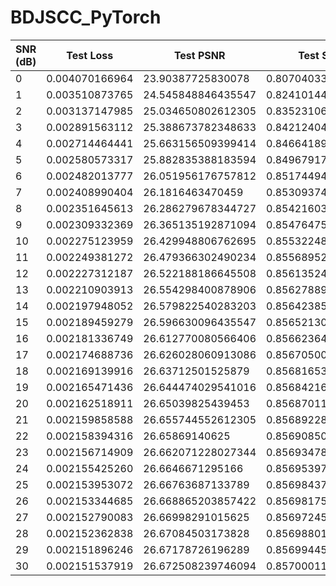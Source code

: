 # BDJSCC_PyTorch

| SNR (dB) | Test Loss       | Test PSNR         | Test SSIM         |
|----------|-----------------|-------------------|-------------------|
| 0        | 0.004070166964  | 23.90387725830078 | 0.8070403337478638 |
| 1        | 0.003510873765  | 24.545848846435547| 0.824101448059082 |
| 2        | 0.003137147985  | 25.034650802612305| 0.8352310657501221 |
| 3        | 0.002891563112  | 25.388673782348633| 0.8421240448951721 |
| 4        | 0.002714464441  | 25.663156509399414| 0.8466418981552124 |
| 5        | 0.002580573317  | 25.882835388183594| 0.849679172039032  |
| 6        | 0.002482013777  | 26.051956176757812| 0.8517449498176575 |
| 7        | 0.002408990404  | 26.1816463470459  | 0.8530937433242798 |
| 8        | 0.002351645613  | 26.286279678344727| 0.8542160391807556 |
| 9        | 0.002309332369  | 26.365135192871094| 0.8547647595405579 |
| 10       | 0.002275123959  | 26.429948806762695| 0.8553224802017212 |
| 11       | 0.002249381272  | 26.479366302490234| 0.855689525604248  |
| 12       | 0.002227312187  | 26.522188186645508| 0.8561352491378784 |
| 13       | 0.002210903913  | 26.554298400878906| 0.8562788963317871 |
| 14       | 0.002197948052  | 26.579822540283203| 0.8564238548278809 |
| 15       | 0.002189459279  | 26.596630096435547| 0.8565213084220886 |
| 16       | 0.002181336749  | 26.612770080566406| 0.856623649597168  |
| 17       | 0.002174688736  | 26.626028060913086| 0.8567050099372864 |
| 18       | 0.002169139916  | 26.63712501525879 | 0.8568165302276611 |
| 19       | 0.002165471436  | 26.644474029541016| 0.8568421602249146 |
| 20       | 0.002162518911  | 26.65039825439453 | 0.8568701148033142 |
| 21       | 0.002159858588  | 26.655744552612305| 0.8568922877311707 |
| 22       | 0.002158394316  | 26.65869140625    | 0.8569085001945496 |
| 23       | 0.002156714909  | 26.662071228027344| 0.8569347858428955 |
| 24       | 0.002155425260  | 26.6646671295166  | 0.8569539785385132 |
| 25       | 0.002153953072  | 26.66763687133789 | 0.8569843769073486 |
| 26       | 0.002153344685  | 26.668865203857422| 0.8569817543029785 |
| 27       | 0.002152790083  | 26.66998291015625 | 0.8569724559783936 |
| 28       | 0.002152362838  | 26.67084503173828 | 0.8569880127906799 |
| 29       | 0.002151896246  | 26.67178726196289 | 0.8569944500923157 |
| 30       | 0.002151537919  | 26.672508239746094| 0.8570001125335693 |

